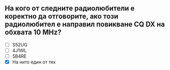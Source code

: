 ## На кого от следните радиолюбители е коректно да отговорите, ако този радиолюбител е направил повикване CQ DX на обхвата 10 MHz?

<!-- Верният отговор е отбелязан с [X] -->

- [ ] S52UG
- [ ] 4J1WL
- [ ] 5B4RE
- [X] На нито един от тях
